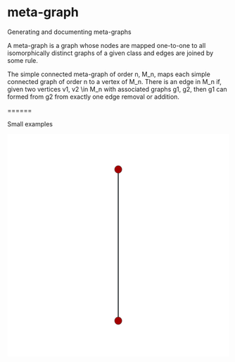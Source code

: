 meta-graph
==========

Generating and documenting meta-graphs


A meta-graph is a graph whose nodes are mapped one-to-one to all isomorphically distinct graphs of a given class and edges are joined by some rule.

The simple connected meta-graph of order n, M_n, maps each simple connected graph of order n to a vertex of M_n. There is an edge in M_n if, given two vertices v1, v2 \in M_n with associated graphs g1, g2, then g1 can formed from g2 from exactly one edge removal or addition.


======

Small examples

![](meta_simple_3.png)


